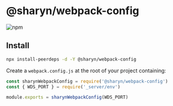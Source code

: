 # @sharyn/webpack-config

![npm](https://img.shields.io/npm/v/@sharyn/webpack-config.svg)

## Install

```bash
npx install-peerdeps -d -Y @sharyn/webpack-config
```

Create a `webpack.config.js` at the root of your project containing:

```js
const sharynWebpackConfig = require('@sharyn/webpack-config')
const { WDS_PORT } = require('_server/env')

module.exports = sharynWebpackConfig(WDS_PORT)
```
